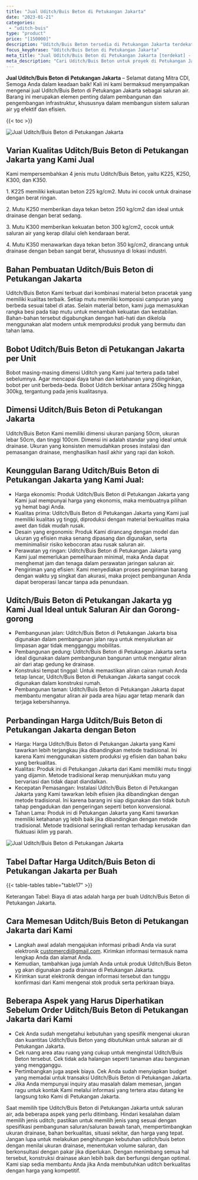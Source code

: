```yaml
---
title: "Jual Uditch/Buis Beton di Petukangan Jakarta"
date: "2023-01-21"
categories:
 - "uditch-buis"
type: "product"
price: "[150000]"
description: "Uditch/Buis Beton tersedia di Petukangan Jakarta terdekat. Uditch/Buis Beton ini umumnya diaplikasaikan dalam project konstruksi sebagai drainase yang handal dan optimal. Kontak kami untuk mendapatkan lebih lanjut."
focus_keyphrase: "Uditch/Buis Beton di Petukangan Jakarta"
meta_title: "Jual Uditch/Buis Beton di Petukangan Jakarta [terdekat] - CDI"
meta_description: "Cari Uditch/Buis Beton untuk proyek di Petukangan Jakarta? Kami menawarkan Uditch/Buis Beton berkualitas untuk konstruksi drainase. Dapatkan penawaran terbaik sekarang."
---
```


**Jual Uditch/Buis Beton di Petukangan Jakarta** – Selamat datang Mitra CDI, Semoga Anda dalam keadaan baik! Kali ini kami bermaksud menyampaikan mengenai jual Uditch/Buis Beton di Petukangan Jakarta sebagai saluran air. Barang ini merupakan elemen penting dalam pembangunan dan pengembangan infrastruktur, khususnya dalam membangun sistem saluran air yg efektif dan efisien.

{{< toc >}}

![Jual Uditch/Buis Beton di Petukangan Jakarta](/images/uditch-buis/uditch-beton-23.jpg)

## Varian Kualitas Uditch/Buis Beton di Petukangan Jakarta yang Kami Jual

Kami mempersembahkan 4 jenis mutu Uditch/Buis Beton, yaitu K225, K250, K300, dan K350.

1\. K225 memiliki kekuatan beton 225 kg/cm2. Mutu ini cocok untuk drainase dengan berat ringan.

2\. Mutu K250 memberikan daya tekan beton 250 kg/cm2 dan ideal untuk drainase dengan berat sedang.

3\. Mutu K300 memberikan kekuatan beton 300 kg/cm2, cocok untuk saluran air yang kerap dilalui oleh kendaraan berat.

4\. Mutu K350 menawarkan daya tekan beton 350 kg/cm2, dirancang untuk drainase dengan beban sangat berat, khususnya di lokasi industri.

## Bahan Pembuatan Uditch/Buis Beton di Petukangan Jakarta

Uditch/Buis Beton Kami terbuat dari kombinasi material beton pracetak yang memiliki kualitas terbaik. Setiap mutu memiliki komposisi campuran yang berbeda sesuai tabel di atas. Selain material beton, kami juga memasukkan rangka besi pada tiap mutu untuk menambah kekuatan dan kestabilan. Bahan-bahan tersebut digabungkan dengan hati-hati dan dikelola menggunakan alat modern untuk memproduksi produk yang bermutu dan tahan lama.

## Bobot Uditch/Buis Beton di Petukangan Jakarta per Unit

Bobot masing-masing dimensi Uditch yang Kami jual tertera pada tabel sebelumnya. Agar mencapai daya tahan dan ketahanan yang diinginkan, bobot per unit berbeda-beda. Bobot Uditch berkisar antara 250kg hingga 300kg, tergantung pada jenis kualitasnya.

## Dimensi Uditch/Buis Beton di Petukangan Jakarta

Uditch/Buis Beton Kami memiliki dimensi ukuran panjang 50cm, ukuran lebar 50cm, dan tinggi 100cm. Dimensi ini adalah standar yang ideal untuk drainase. Ukuran yang konsisten memudahkan proses instalasi dan pemasangan drainase, menghasilkan hasil akhir yang rapi dan kokoh.

## Keunggulan Barang Uditch/Buis Beton di Petukangan Jakarta yang Kami Jual:

*   Harga ekonomis: Produk Uditch/Buis Beton di Petukangan Jakarta yang Kami jual mempunyai harga yang ekonomis, maka membuatnya pilihan yg hemat bagi Anda.
*   Kualitas prima: Uditch/Buis Beton di Petukangan Jakarta yang Kami jual memiliki kualitas yg tinggi, diproduksi dengan material berkualitas maka awet dan tidak mudah rusak.
*   Desain yang ergonomis: Produk Kami dirancang dengan model dan ukuran yg efisien maka senang dipasang dan digunakan, serta meminimalisir risiko kebocoran atau rusak saluran air.
*   Perawatan yg ringan: Uditch/Buis Beton di Petukangan Jakarta yang Kami jual memerlukan pemeliharaan minimal, maka Anda dapat menghemat jam dan tenaga dalam perawatan jaringan saluran air.
*   Pengiriman yang efisien: Kami menyediakan proses pengiriman barang dengan waktu yg singkat dan akurasi, maka project pembangunan Anda dapat beroperasi lancar tanpa ada penundaan.

## Uditch/Buis Beton di Petukangan Jakarta yg Kami Jual Ideal untuk Saluran Air dan Gorong-gorong

*   Pembangunan jalan: Uditch/Buis Beton di Petukangan Jakarta bisa digunakan dalam pembangunan jalan raya untuk menyalurkan air limpasan agar tidak mengganggu mobilitas.
*   Pembangunan gedung: Uditch/Buis Beton di Petukangan Jakarta serta ideal digunakan dalam pembangunan bangunan untuk mengatur aliran air dari atap gedung ke drainase.
*   Konstruksi tempat tinggal: Untuk memastikan aliran cairan rumah Anda tetap lancar, Uditch/Buis Beton di Petukangan Jakarta sangat cocok digunakan dalam konstruksi rumah.
*   Pembangunan taman: Uditch/Buis Beton di Petukangan Jakarta dapat membantu mengatur aliran air pada area hijau agar tetap menarik dan terjaga kebersihannya.

## Perbandingan Harga Uditch/Buis Beton di Petukangan Jakarta dengan Beton

*   Harga: Harga Uditch/Buis Beton di Petukangan Jakarta yang Kami tawarkan lebih terjangkau jika dibandingkan metode tradisional. Ini karena Kami menggunakan sistem produksi yg efisien dan bahan baku yang berkualitas.
*   Kualitas: Produk ini di Petukangan Jakarta dari Kami memiliki mutu tinggi yang dijamin. Metode tradisional kerap menunjukkan mutu yang bervariasi dan tidak dapat diandalkan.
*   Kecepatan Pemasangan: Instalasi Uditch/Buis Beton di Petukangan Jakarta yang Kami tawarkan lebih efisien jika dibandingkan dengan metode tradisional. Ini karena barang ini siap digunakan dan tidak butuh tahap pengadukan dan pengeringan seperti beton konvensional.
*   Tahan Lama: Produk ini di Petukangan Jakarta yang Kami tawarkan memiliki ketahanan yg lebih baik jika dibandingkan dengan metode tradisional. Metode tradisional seringkali rentan terhadap kerusakan dan fluktuasi iklim yg parah.

![Jual Uditch/Buis Beton di Petukangan Jakarta](/images/uditch-buis/buis-beton-06.jpg)

## Tabel Daftar Harga Uditch/Buis Beton di Petukangan Jakarta per Buah

{{< table-tables table="table17" >}}

Keterangan Tabel: Biaya di atas adalah harga per buah Uditch/Buis Beton di Petukangan Jakarta.

## Cara Memesan Uditch/Buis Beton di Petukangan Jakarta dari Kami

*   Langkah awal adalah mengajukan informasi pribadi Anda via surat elektronik customercdi@gmail.com. Kirimkan informasi termasuk nama lengkap Anda dan alamat Anda.
*   Kemudian, tambahkan juga jumlah Anda untuk produk Uditch/Buis Beton yg akan digunakan pada drainase di Petukangan Jakarta.
*   Kirimkan surat elektronik dengan informasi tersebut dan tunggu konfirmasi dari Kami mengenai stok produk serta perkiraan biaya.

## Beberapa Aspek yang Harus Diperhatikan Sebelum Order Uditch/Buis Beton di Petukangan Jakarta dari Kami

*   Cek Anda sudah mengetahui kebutuhan yang spesifik mengenai ukuran dan kuantitas Uditch/Buis Beton yang dibutuhkan untuk saluran air di Petukangan Jakarta.
*   Cek ruang area atau ruang yang cukup untuk menginstal Uditch/Buis Beton tersebut. Cek tidak ada halangan seperti tanaman atau bangunan yang mengganggu.
*   Pertimbangkan juga aspek biaya. Cek Anda sudah menyiapkan budget yang memadai untuk transaksi Uditch/Buis Beton di Petukangan Jakarta.
*   Jika Anda mempunyai inquiry atau masalah dalam memesan, jangan ragu untuk kontak Kami melalui informasi yang tertera atau datang ke langsung toko Kami di Petukangan Jakarta.

Saat memilih tipe Uditch/Buis Beton di Petukangan Jakarta untuk saluran air, ada beberapa aspek yang perlu ditimbang. Hindari kesalahan dalam memilih jenis uditch; pastikan untuk memilih jenis yang sesuai dengan spesifikasi pembangunan saluran/saluran bawah tanah, mempertimbangkan ukuran drainase, bahan berkualitas, situasi sekitar, dan harga yang tepat. Jangan lupa untuk melakukan penghitungan kebutuhan uditch/buis beton dengan menilai ukuran drainase, menentukan volume saluran, dan berkonsultasi dengan pakar jika diperlukan. Dengan menimbang semua hal tersebut, konstruksi drainase akan lebih baik dan berfungsi dengan optimal. Kami siap sedia membantu Anda jika Anda membutuhkan uditch berkualitas dengan harga yang kompetitif.